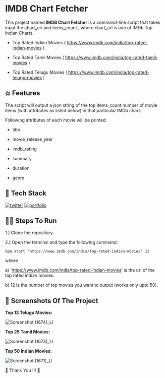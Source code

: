 # IMDB Chart Fetcher



This project named **IMDB Chart Fetcher** is a command-line script that takes input the chart_url and items_count , where  chart_url is one of IMDb Top Indian Charts.


- Top Rated Indian Movies ( https://www.imdb.com/india/top-rated-indian-movies ) 

- Top Rated Tamil Movies ( https://www.imdb.com/india/top-rated-tamil-movies )  

- Top Rated Telugu Movies ( https://www.imdb.com/india/top-rated-telugu-movies ) 



## 💥 Features

The script will output a json string of the top items_count number of movie items (with  attributes as listed below) in that particular IMDb chart. 

Following attributes of each movie will be printed: 

- title  

- movie_release_year  

- imdb_rating  

- summary  

- duration  

- genre




## 📌 Tech Stack

[![twitter](https://img.shields.io/badge/JavaScript-323330?style=for-the-badge&logo=javascript&logoColor=F7DF1E)](https://twitter.com/)
[![portfolio](https://img.shields.io/badge/Node.js-43853D?style=for-the-badge&logo=node.js&logoColor=white)](https://katherineoelsner.com/)



## 👨‍💻 Steps To Run

1.) Clone the repository.

2.) Open the terminal and type the following command:


```
npm start 'https://www.imdb.com/india/top-rated-indian-movies' 12
```

where 

a) 'https://www.imdb.com/india/top-rated-indian-movies' is the url of the top rated indian movies.

b) 12 is the number of top movies you want to output (works only upto 50).



## 📸 Screenshots Of The Project

**Top 13 Telugu Movies:**

![Screenshot (1674)_LI](https://user-images.githubusercontent.com/55338588/156371930-32df75da-92af-476e-aae1-fa3acca91832.jpg)


**Top 25 Tamil Movies:**

![Screenshot (1673)_LI](https://user-images.githubusercontent.com/55338588/156372028-38c9beff-7eff-4907-a1bf-fe4353fb5c3c.jpg)


**Top 50 Indian Movies:**

![Screenshot (1671)_LI](https://user-images.githubusercontent.com/55338588/156372072-45f8b59c-6e85-4112-b730-ae6f3ac0e7d7.jpg)



💙 Thank You !!! 💙

